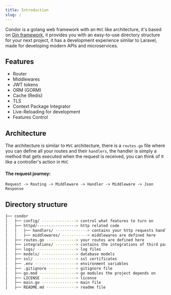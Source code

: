 ```yaml
---
title: Introduction
slug: /
---
```


Condor is a golang web framework with an `MVC` like architecture, it's based on [Gin framework](https://github.com/gin-gonic/gin), it provides you with an easy-to-use directory structure for your next project, it has a development experience similar to Laravel, made for developing modern APIs and microservices.

## Features 
- Router
- Middlewares
- JWT tokens
- ORM (GORM)
- Cache (Redis)
- TLS
- Context Package Integrator
- Live-Reloading for development
- Features Control

## Architecture
The architecture is similar to `MVC` architecture, there is a `routes.go` file where you can define all your routes and their `handlers`, the handler is simply a method that gets executed when the request is received, you can think of it like a controller's action in `MVC`

#### The request journey:
`Request -> Routing -> Middleware -> Handler -> Middleware -> Json Response`

## Directory structure 
```bash
├── condor
│   ├── config/ ---------------> control what features to turn on
│   ├── httpd/-----------------> http related code
│   │   ├── handlers/ --------------> contains your http requests handlers
│   │   ├── middlewares/ -----------> middlewares are defined here
│   ├── routes.go -------------> your routes are defined here
│   ├── integrations/ ---------> contains the integrations of third party packages into gin context
│   ├── logs/ -----------------> log files
│   ├── models/ ---------------> database models
│   ├── ssl/ ------------------> ssl certificates
│   ├── .env ------------------> environment variables 
│   ├── .gitignore ------------> gitignore file
│   ├── go.mod ----------------> go modules the project depends on
│   ├── LICENSE ---------------> license
│   ├── main.go ---------------> main file
│   ├── README.md -------------> readme file
```
